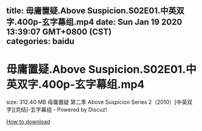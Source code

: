 
title: 毋庸置疑.Above Suspicion.S02E01.中英双字.400p-玄字幕组.mp4
date: Sun Jan 19 2020 13:39:07 GMT+0800 (CST)    
categories: baidu
---

# 毋庸置疑.Above Suspicion.S02E01.中英双字.400p-玄字幕组.mp4
size: 312.40 MB
 毋庸置疑 第二季 Above Suspicion Series 2（2010）[中英双字][完结]-玄字幕组 - Powered by Discuz!
 

[How to download](https://bpcam.bemobtrk.com/go/2ceec3aa-1ca2-46d6-b9ff-aaa5c184517c?jno=1765)